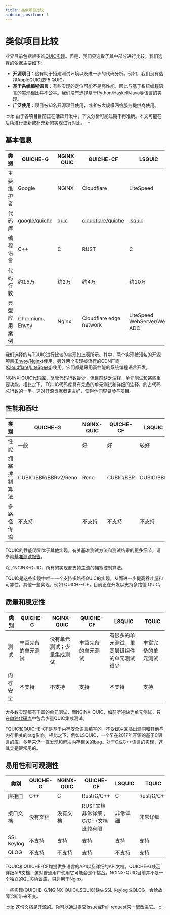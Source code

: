 ```yaml
---
title: 类似项目比较
sidebar_position: 1
---
```


# 类似项目比较

业界目前包括很多的[QUIC实现](https://github.com/quicwg/base-drafts/wiki/Implementations)。但是，我们只选取了其中部分进行比较。我们选择的依据主要如下:

- **开源项目**：这有助于搭建测试环境以及进一步的代码分析。例如，我们没有选择AppleQUIC或F5 QUIC。
- **基于系统编程语言**：有些实现的定位可能不是高性能，因此与基于系统编程语言的实现相比并不公平。我们没有选择基于Python/Haskell/Java等语言的实现。
- **广泛使用**：项目被知名开源项目使用，或者被大规模网络服务提供商使用。

:::tip
由于各项目目前正在活跃开发中，下文分析可能过期不再准确。本文可能在后续进行更新或补充新的实现进行对比。
:::


## 基本信息

| 类别 | QUICHE-G | NGINX-QUIC | QUICHE-CF | LSQUIC | TQUIC |
| ------------- | ---------- | ------ | ----- | ---- | ------------- |
| 主要维护者 | Google | NGINX | Cloudflare | LiteSpeed | TQUIC社区 |
| 代码库 | [google/quiche](https://github.com/google/quiche) | [quic](https://github.com/nginx/nginx/tree/master/src/event/quic) | [cloudflare/quiche](https://github.com/cloudflare/quiche) | [lsquic](https://github.com/litespeedtech/lsquic) | [tquic](https://github.com/tencent/tquic) |
| 编程语言 | C++ | C | RUST | C | RUST |
| 代码行数 | 约15万 | 约2万 | 约4万 | 约10万 | 约5万 |
| 典型应用案例 | Chromium、Envoy | Nginx | Cloudflare edge network | LiteSpeed WebServer/Web ADC | Tencent Cloud EdgeOne |

我们选择的与TQUIC进行比较的实现如上表所示。其中，两个实现被知名的开源项目([Envoy](https://www.envoyproxy.io/)/[Nginx](https://nginx.org/))使用，另外两个实现被流行的CDN厂商([Cloudflare](https://www.cloudflare.com/)/[LiteSpeed](https://www.litespeedtech.com/))使用。它们都是采用高性能的系统编程语言开发。

NGINX-QUIC代码库，尽管代码行数最少，但目前缺乏注释、单元测试和某些重要功能。相比之下，TQUIC代码库具有完备的单元测试和详细的注释，约占代码总行数的一半。这对开源贡献者更友好，使得他们容易参与项目。


## 性能和吞吐

| 类别 | QUICHE-G | NGINX-QUIC | QUICHE-CF | LSQUIC | TQUIC |
| ------------- | ---------- | ------ | ----- | ---- | ---- |
| 性能 | 一般 | 好 | 好 | 较好 | 最好 |
| 拥塞控制算法 | CUBIC/BBR/BBRv2/Reno | Reno | CUBIC/BBR | CUBIC/BBR | CUBIC/BBR/BBRv3/COPA |
| 多路径传输 | 不支持 | 不支持 | 不支持 | 不支持 | 支持 |


TQUIC的性能明显优于其他实现。有关基准测试方法和测试结果的更多细节，请参阅[基准测试报告](benchmark/)。

除了NGINX-QUIC，所有的实现都支持主流的拥塞控制算法。

TQUIC是这些实现中唯一一个支持多路径QUIC的实现，从而进一步提高吞吐量和可靠性。其他一些实现，例如 QUICHE-CF，目前正在开发以支持多路径 QUIC。


## 质量和稳定性

| 类别 | QUICHE-G | NGINX-QUIC | QUICHE-CF | LSQUIC | TQUIC |
| ------------- | ---------- | ------ | ----- | ---- | ---- |
| 测试 | 丰富完备的单元测试 | 没有单元测试；少量集成测试 | 丰富完备的单元测试 | 有很多的单元测试，单高层级组件的单元测试很少 | 丰富完备的单元测试 |
| 内存安全 | 不支持 | 不支持 | 支持 | 不支持 | 支持 |

大多数实现都有丰富的单元测试，而NGINX-QUIC，如前所述缺乏单元测试，只在[单独代码库](https://hg.nginx.org/nginx-tests/file/tip)中包含少量QUIC集成测试。

TQUIC和QUICHE-CF是基于内存安全语言编写的，不受缓冲区溢出漏洞和其他与内存相关的bug影响。相比之下，例如LSQUIC，一个早在2017年开源的基于C语言的库，多年来仍一直[发现和解决内存相关的bug](https://github.com/litespeedtech/lsquic/blob/master/CHANGELOG)。对于C或C++语言的实现，这其实是很常见的。


## 易用性和可观测性

| 类别 | QUICHE-G | NGINX-QUIC | QUICHE-CF | LSQUIC | TQUIC |
| ------------- | ---------- | ------ | ----- | ---- | ---- |
| 库接口 | C++ | C | Rust/C/C++ | C | Rust/C/C++ |
| 接口文档 | 没有文档 | 没有文档 | RUST文档非常详细；C/C++文档比较有限 | 非常详细 | 非常详细 |
| SSL Keylog | 不支持 | 支持 | 支持 | 支持 | 支持 |
| QLOG | 不支持 | 不支持 | 支持 | 不支持 | 支持 |

TQUIC和QUICHE-CF均提供多语言的API以及详细的API文档。QUICHE-G缺乏详细API文档，这对普通用户使用它可能会是个挑战。NGINX-QUIC目前并不是一个独立的QUIC协议库，只适用于Nginx。

一些实现(QUICHE-G/NGINX-QUIC/LSQUIC)缺失SSL Keylog或QLOG，会给故障诊断带来不变。


:::tip
这份文档是开源的。你可以通过提交Issue或Pull request来一起改进它。
:::

